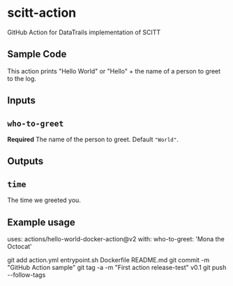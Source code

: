 # scitt-action
GitHub Action for DataTrails implementation of SCITT

## Sample Code

This action prints "Hello World" or "Hello" + the name of a person to greet to the log.

## Inputs

## `who-to-greet`

**Required** The name of the person to greet. Default `"World"`.

## Outputs

## `time`

The time we greeted you.

## Example usage

uses: actions/hello-world-docker-action@v2
with:
  who-to-greet: 'Mona the Octocat'

git add action.yml entrypoint.sh Dockerfile README.md
git commit -m "GitHub Action sample"
git tag -a -m "First action release-test" v0.1
git push --follow-tags
